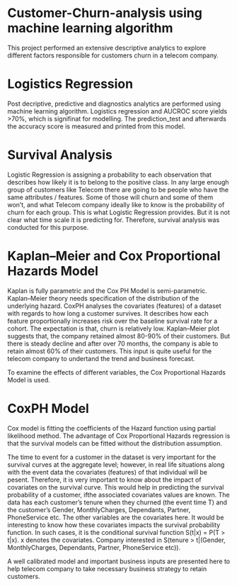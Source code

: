 # Customer-Churn-analysis using machine learning algorithm

This project performed an extensive descriptive analytics to explore different factors responsible for customers churn in a telecom company.

# Logistics Regression

Post decriptive, predictive and diagnostics analytics are performed using machine learning algorithm. Logistics regression and AUCROC score yields >70%, which is signifinat for modelling. The prediction_test and afterwards the accuracy score is measured and printed from this model.

# Survival Analysis

Logistic Regression is assigning a probability to each observation that describes how likely it is to belong to the positive class.
In any large enough group of customers like Telecom there are going to be people who have the same attributes / features. Some of those will churn and some of them won’t, and what Telecom company ideally like to know is the probability of churn for each group. This is what Logistic Regression provides. But it is not clear what time scale it is predicting for. Therefore, survival analysis was conducted for this purpose.

# Kaplan–Meier and Cox Proportional Hazards Model

Kaplan is fully parametric and the Cox PH Model is semi-parametric. Kaplan–Meier theory needs specification of the distribution of 
the underlying hazard. CoxPH analyses the covariates (features) of a dataset with regards to how long a customer survives. 
It describes how each feature proportionally increases risk over the baseline survival rate for a cohort. 
The expectation is that, churn is relatively low. Kaplan–Meier plot suggests that, the company retained almost 80-90% of their customers. 
But there is steady decline and after over 70 months, the company is able to retain almost 60% of their customers. 
This input is quite useful for the telecom company to undertand the trend and business forecast.

To examine the effects of different variables, the Cox Proportional Hazards Model is used.

# CoxPH Model

Cox model is fitting the coefficients of the Hazard function using partial likelihood method. 
The advantage of Cox Proportional Hazards regression is that the survival models can be fitted without the distribution assumption.

The time to event for a customer in the dataset is very important for the survival curves at the aggregate level; 
however, in real life situations along with the event data the covariates (features) of that individual will be pesent. Therefore, it is very important to know about the impact of covariates on the survival curve. This would help in predicting the survival probability of a customer, ifthe associated covariates values are known.
The data has each customer’s tenure when they churned (the event time T) and the customer’s Gender, MonthlyCharges, Dependants, Partner, 
PhoneService etc. The other variables are the covariates here. It would be interesting to know how these covariates impacts the 
survival probability function.
In such cases, it is the conditional survival function S(t|x) = P(T > t|x). 
x denotes the covariates. 
Company interested in S(tenure > t|(Gender, MonthlyCharges, Dependants, Partner, PhoneService etc)).

A well calibrated model and important business inputs are presented here to help telecom company to take necessary business strategy to retain customers.

